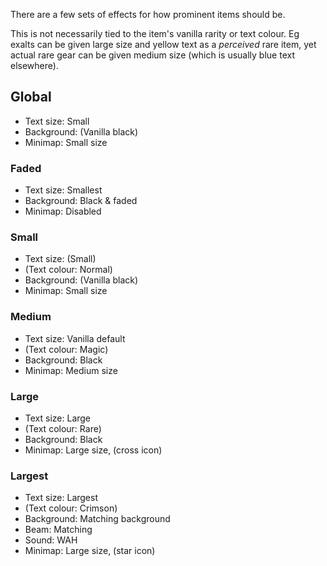 There are a few sets of effects for how prominent items should be.

This is not necessarily tied to the item's vanilla rarity or text colour. Eg exalts can be given large size and yellow text as a *perceived* rare item, yet actual rare gear can be given medium size (which is usually blue text elsewhere).

## Global

- Text size: Small
- Background: (Vanilla black)
- Minimap: Small size

### Faded

- Text size: Smallest
- Background: Black & faded
- Minimap: Disabled

### Small

- Text size: (Small)
- (Text colour: Normal)
- Background: (Vanilla black)
- Minimap: Small size

### Medium

- Text size: Vanilla default
- (Text colour: Magic)
- Background: Black
- Minimap: Medium size

### Large

- Text size: Large
- (Text colour: Rare)
- Background: Black
- Minimap: Large size, (cross icon)

### Largest

- Text size: Largest
- (Text colour: Crimson)
- Background: Matching background
- Beam: Matching
- Sound: WAH
- Minimap: Large size, (star icon)
